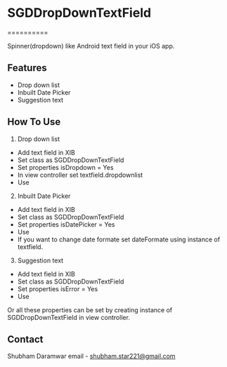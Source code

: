 # SGDDropDownTextField

==========

Spinner(dropdown) like Android text field in your iOS app.

## Features

- Drop down list
- Inbuilt Date Picker
- Suggestion text

## How To Use

1) Drop down list 
  - Add text field in XIB 
  - Set class as SGDDropDownTextField
  - Set properties isDropdown = Yes
  - In view controller set textfield.dropdownlist
  - Use
  
2) Inbuilt Date Picker
  - Add text field in XIB 
  - Set class as SGDDropDownTextField
  - Set properties isDatePicker = Yes
  - Use
  - If you want to change date formate set dateFormate using instance of textfield.
  
3) Suggestion text
  - Add text field in XIB 
  - Set class as SGDDropDownTextField
  - Set properties isError = Yes
  - Use
  
  Or all these properties can be set by creating instance of SGDDropDownTextField in view controller.
  
## Contact

Shubham Daramwar
email - shubham.star221@gmail.com
